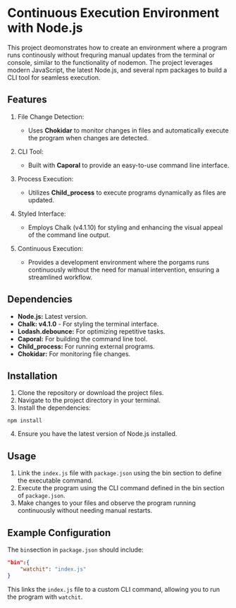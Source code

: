 # Continuous Execution Environment with Node.js

This project deomonstrates how to create an environment where a program runs continously without frequring manual updates from the terminal or console, similar to the functionality of nodemon. The project leverages modern JavaScript, the latest Node.js, and several npm packages to build a CLI tool for seamless execution.

## Features

1. File Change Detection:

    - Uses **Chokidar** to monitor changes in files and automatically execute the program when changes are detected.

2. CLI Tool:

    - Built with **Caporal** to provide an easy-to-use command line interface.

3. Process Execution:

    - Utilizes **Child_process** to execute programs dynamically as files are updated.

4. Styled Interface:

    - Employs Chalk (v4.1.10) for styling and enhancing the visual appeal of the command line output.

5. Continuous Execution:

    - Provides a development environment where the porgams runs continuously without the need for manual intervention, ensuring a streamlined workflow.

## Dependencies

- **Node.js:** Latest version.
- **Chalk: v4.1.0** - For styling the terminal interface.
- **Lodash.debounce:** For optimizing repetitive tasks.
- **Caporal:** For building the command line tool.
- **Child_process:** For running external programs.
- **Chokidar:** For monitoring file changes.

## Installation

1. Clone the repository or download the project files.
2. Navigate to the project directory in your terminal.
3. Install the dependencies:

```terminal
npm install
```

4. Ensure you have the latest version of Node.js installed.

## Usage

1. Link the `index.js` file with `package.json` using the bin section to define the executable command.
2. Execute the program using the CLI command defined in the bin section of `package.json`.
3. Make changes to your files and observe the program running continuously without needing manual restarts.

## Example Configuration

The `bin`section in `package.json` should include:

```json
"bin":{
    "watchit": "index.js"
}
```

This links the `index.js` file to a custom CLI command, allowing you to run the program with `watchit`.
